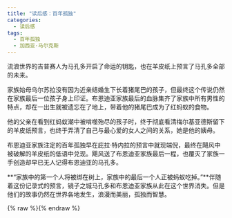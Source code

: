 ```yaml
---
title: "读后感：百年孤独"
categories:
  - 读后感
tags:
  - 百年孤独
  - 加西亚·马尔克斯
---
```


流浪世界的吉普赛人为马孔多开启了命运的钥匙，也在羊皮纸上预言了马孔多全部的未来。



家族始母乌尔苏拉没有因为近亲结婚生下长着猪尾巴的孩子，但最终这个传说仍然在家族最后一位孩子身上印证。布恩迪亚家族最后的血脉集齐了家族中所有男性的特点，却在一出生就被遗忘在了地上，带着他的猪尾巴成为了红蚂蚁的食物。



他的父亲在看到红蚂蚁潮中被啃噬殆尽的孩子时，终于彻底看清梅尔基亚德斯留下的羊皮纸预言，也终于弄清了自己与最心爱的女人之间的关系，她是他的姨母。



布恩迪亚家族注定的百年孤独早在庇拉·特内拉的预言中就现端倪，最终在飓风中被破解的羊皮纸的低语中兑现。飓风送了布恩迪亚家族最后一程，也覆灭了家族一手创造却早已无人记得布恩迪亚的马孔多。


**“家族中的第一个人将被绑在树上，家族中的最后一个人正被蚂蚁吃掉。”**伴随着这份记录式的预言，镜子之城马孔多和布恩迪亚家族从此在这个世界消失。但是他们的故事仍然在世界各地发生，浪漫而美丽，孤独而智慧。

{% raw %}<img src="{{ site.url }}{{ site.baseurl }}/assets/images/bngd.jpeg" alt="">{% endraw %}

